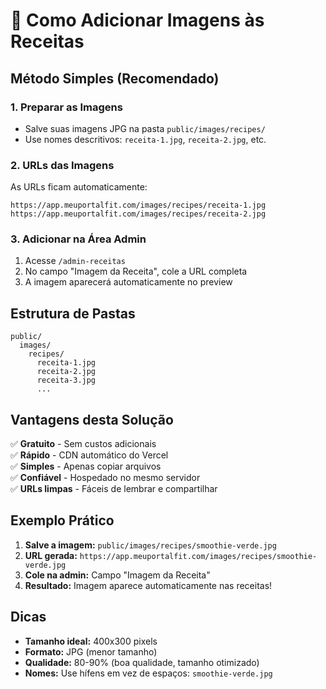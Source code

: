 # 📸 Como Adicionar Imagens às Receitas

## Método Simples (Recomendado)

### 1. Preparar as Imagens
- Salve suas imagens JPG na pasta `public/images/recipes/`
- Use nomes descritivos: `receita-1.jpg`, `receita-2.jpg`, etc.

### 2. URLs das Imagens
As URLs ficam automaticamente:
```
https://app.meuportalfit.com/images/recipes/receita-1.jpg
https://app.meuportalfit.com/images/recipes/receita-2.jpg
```

### 3. Adicionar na Área Admin
1. Acesse `/admin-receitas`
2. No campo "Imagem da Receita", cole a URL completa
3. A imagem aparecerá automaticamente no preview

## Estrutura de Pastas

```
public/
  images/
    recipes/
      receita-1.jpg
      receita-2.jpg
      receita-3.jpg
      ...
```

## Vantagens desta Solução

✅ **Gratuito** - Sem custos adicionais  
✅ **Rápido** - CDN automático do Vercel  
✅ **Simples** - Apenas copiar arquivos  
✅ **Confiável** - Hospedado no mesmo servidor  
✅ **URLs limpas** - Fáceis de lembrar e compartilhar  

## Exemplo Prático

1. **Salve a imagem:** `public/images/recipes/smoothie-verde.jpg`
2. **URL gerada:** `https://app.meuportalfit.com/images/recipes/smoothie-verde.jpg`
3. **Cole na admin:** Campo "Imagem da Receita"
4. **Resultado:** Imagem aparece automaticamente nas receitas!

## Dicas

- **Tamanho ideal:** 400x300 pixels
- **Formato:** JPG (menor tamanho)
- **Qualidade:** 80-90% (boa qualidade, tamanho otimizado)
- **Nomes:** Use hífens em vez de espaços: `smoothie-verde.jpg`
